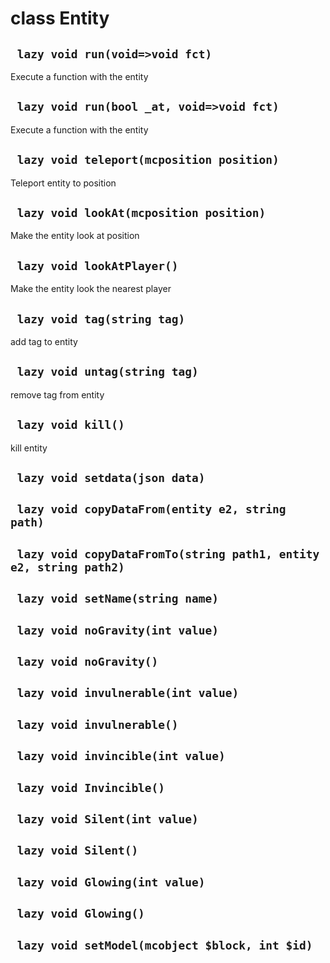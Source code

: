 # class Entity


## ` lazy void run(void=>void fct)`
Execute a function with the entity

## ` lazy void run(bool _at, void=>void fct)`
Execute a function with the entity

## ` lazy void teleport(mcposition position)`
Teleport entity to position

## ` lazy void lookAt(mcposition position)`
Make the entity look at position

## ` lazy void lookAtPlayer()`
Make the entity look the nearest player

## ` lazy void tag(string tag)`
add tag to entity

## ` lazy void untag(string tag)`
remove tag from entity

## ` lazy void kill()`
kill entity

## ` lazy void setdata(json data)`


## ` lazy void copyDataFrom(entity e2, string path)`


## ` lazy void copyDataFromTo(string path1, entity e2, string path2)`


## ` lazy void setName(string name)`


## ` lazy void noGravity(int value)`


## ` lazy void noGravity()`


## ` lazy void invulnerable(int value)`


## ` lazy void invulnerable()`


## ` lazy void invincible(int value)`


## ` lazy void Invincible()`


## ` lazy void Silent(int value)`


## ` lazy void Silent()`


## ` lazy void Glowing(int value)`


## ` lazy void Glowing()`


## ` lazy void setModel(mcobject $block, int $id)`





